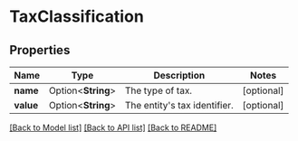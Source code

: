 # TaxClassification

## Properties

Name | Type | Description | Notes
------------ | ------------- | ------------- | -------------
**name** | Option<**String**> | The type of tax. | [optional]
**value** | Option<**String**> | The entity's tax identifier. | [optional]

[[Back to Model list]](../README.md#documentation-for-models) [[Back to API list]](../README.md#documentation-for-api-endpoints) [[Back to README]](../README.md)



